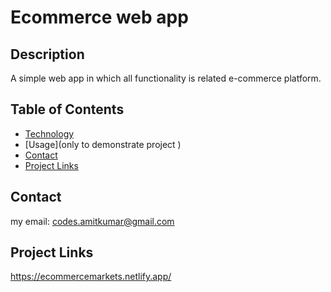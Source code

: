 # Ecommerce web app

## Description 
A simple web app in which all functionality is related e-commerce platform.

## Table of Contents

- [Technology](Vite+reactjs,tailwinds,context,node.js,express.js,mongoose)
- [Usage](only to demonstrate project )
- [Contact](#contact)
- [Project Links](#related-links)

## Contact
my email: codes.amitkumar@gmail.com

## Project Links
https://ecommercemarkets.netlify.app/

